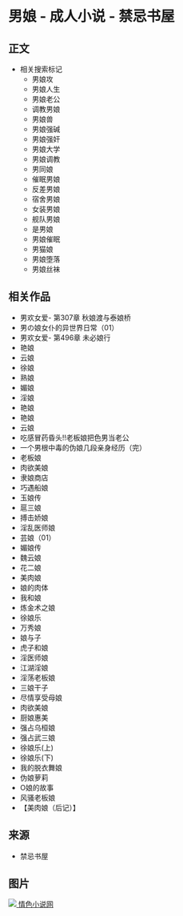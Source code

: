 # 男娘 - 成人小说 - 禁忌书屋

## 正文

- 相关搜索标记
  - 男娘攻
  - 男娘人生
  - 男娘老公
  - 调教男娘
  - 男娘兽
  - 男娘强碱
  - 男娘强奸
  - 男娘大学
  - 男娘调教
  - 男同娘
  - 催眠男娘
  - 反差男娘
  - 宿舍男娘
  - 女装男娘
  - 舰队男娘
  - 是男娘
  - 男娘催眠
  - 男猫娘
  - 男娘堕落
  - 男娘丝袜

## 相关作品

- 男欢女爱- 第307章 秋娘渡与泰娘桥
- 男の娘女仆的异世界日常（01）
- 男欢女爱- 第496章 未必娘行
- 艳娘
- 云娘
- 徐娘
- 熟娘
- 媚娘
- 淫娘
- 艳娘
- 艳娘
- 云娘
- 吃感冒药昏头!!老板娘把色男当老公
- 一个男根中毒的伪娘几段亲身经历（完）
- 老板娘
- 肉欲美娘
- 隶娘商店
- 巧遇船娘
- 玉娘传
- 扈三娘
- 搏击娇娘
- 淫乱医师娘
- 芸娘（01）
- 媚娘传
- 魏云娘
- 花二娘
- 美肉娘
- 娘的肉体
- 我和娘
- 炼金术之娘
- 徐娘乐
- 万秀娘
- 娘与子
- 虎子和娘
- 淫医师娘
- 江湖淫娘
- 淫荡老板娘
- 三娘干子
- 尽情享受母娘
- 肉欲美娘
- 厨娘惠美
- 强占乌桓娘
- 强占武三娘
- 徐娘乐(上)
- 徐娘乐(下)
- 我的脱衣舞娘
- 伪娘萝莉
- O娘的故事
- 风骚老板娘
- 【美肉娘（后记）】

## 来源

- 禁忌书屋

## 图片

[![](/logo.png) 情色小说网](/zh-hans)